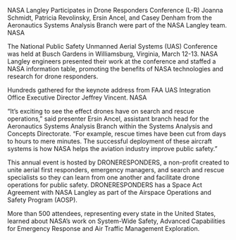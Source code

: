 NASA Langley Participates in Drone Responders Conference 
 (L-R) Joanna Schmidt, Patricia Revolinsky, Ersin Ancel, and Casey Denham from the Aeronautics Systems Analysis Branch were part of the NASA Langley team. NASA

The National Public Safety Unmanned Aerial Systems (UAS) Conference was held at Busch Gardens in Williamsburg, Virginia, March 12-13. NASA Langley engineers presented their work at the conference and staffed a NASA information table, promoting the benefits of NASA technologies and research for drone responders.

Hundreds gathered for the keynote address from FAA UAS Integration Office Executive Director Jeffrey Vincent. NASA

“It’s exciting to see the effect drones have on search and rescue operations,” said presenter Ersin Ancel, assistant branch head for the Aeronautics Systems Analysis Branch within the Systems Analysis and Concepts Directorate. “For example, rescue times have been cut from days to hours to mere minutes. The successful deployment of these aircraft systems is how NASA helps the aviation industry improve public safety.”

This annual event is hosted by DRONERESPONDERS, a non-profit created to unite aerial first responders, emergency managers, and search and rescue specialists so they can learn from one another and facilitate drone operations for public safety. DRONERESPONDERS has a Space Act Agreement with NASA Langley as part of the Airspace Operations and Safety Program (AOSP).

More than 500 attendees, representing every state in the United States, learned about NASA’s work on System-Wide Safety, Advanced Capabilities for Emergency Response and Air Traffic Management Exploration.